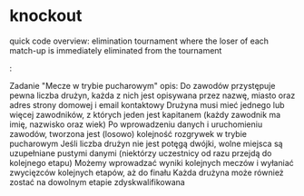 # knockout
 quick code overview: 
 elimination tournament where the loser of each match-up is immediately eliminated from the tournament

 :


 Zadanie "Mecze w trybie pucharowym" opis:
    Do zawodów przystępuje pewna liczba drużyn, każda z nich jest opisywana przez nazwę, miasto oraz adres strony domowej i email kontaktowy
    Drużyna musi mieć jednego lub więcej zawodników, z których jeden jest kapitanem (każdy zawodnik ma imię, nazwisko oraz wiek)
    Po wprowadzeniu danych i uruchomieniu zawodów, tworzona jest (losowo) kolejność rozgrywek w trybie pucharowym
    Jeśli liczba drużyn nie jest potęgą dwójki, wolne miejsca są uzupełniane pustymi danymi (niektórzy uczestnicy od razu przejdą do kolejnego etapu)
    Możemy wprowadzać wyniki kolejnych meczów i wyłaniać zwycięzców kolejnych etapów, aż do finału
    Każda drużyna może również zostać na dowolnym etapie zdyskwalifikowana
